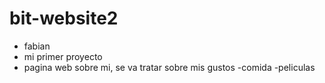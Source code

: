 # bit-website2
* fabian
* mi primer proyecto
* pagina web sobre mi, se va tratar sobre mis gustos
  -comida
  -peliculas
  
